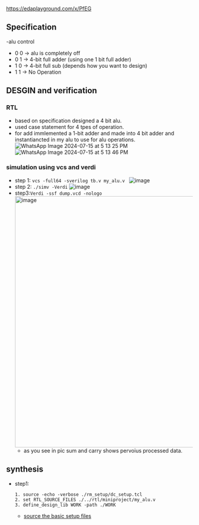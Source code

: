 https://edaplayground.com/x/PfEG
## Specification
-alu control
  - 0	0  ->	alu is completely off
  - 0	1  ->	4-bit full adder (using one 1 bit full adder)
  - 1	0  ->	4-bit full sub (depends how you want to design)
  - 1	1  ->	No Operation
## DESGIN and verification
### RTL
- based on specification designed a 4 bit alu.
- used case statement for 4 tpes of operation.
- for add immlemented a 1-bit adder and made into 4 bit adder and instantiancted in my alu to use for alu operations.
  ![WhatsApp Image 2024-07-15 at 5 13 25 PM](https://github.com/user-attachments/assets/6a38c55e-3187-4d1b-baac-d794ab8cebe9)
  ![WhatsApp Image 2024-07-15 at 5 13 46 PM](https://github.com/user-attachments/assets/a4c29e6c-da7f-4cfe-bb3a-e18fbc9df623)

### simulation using vcs and verdi
- step 1: ```vcs -full64 -sverilog tb.v my_alu.v ```
  ![image](https://github.com/user-attachments/assets/769d933e-7466-4bc9-88d4-7042f8a99370)
- step 2: ```./simv -Verdi```
  ![image](https://github.com/user-attachments/assets/42458a30-0e95-459a-85ba-7e85a7e09f2e)
- step3:```Verdi -ssf dump.vcd -nologo ```
  <img width="677" alt="image" src="https://github.com/user-attachments/assets/52961719-a9bc-4a0f-a503-6c148ea84ae0">
  - as you see in pic sum and carry shows pervoius processed data.


## synthesis
- step1:
  ```
  1. source -echo -verbose ./rm_setup/dc_setup.tcl
  2. set RTL_SOURCE_FILES ./../rtl/miniproject/my_alu.v
  3. define_design_lib WORK -path ./WORK
  ```
  - [source the basic setup files](<img width="936" alt="image" src="https://github.com/user-attachments/assets/e55f9c01-d183-4bb0-a96c-179c1ae94480">
)







